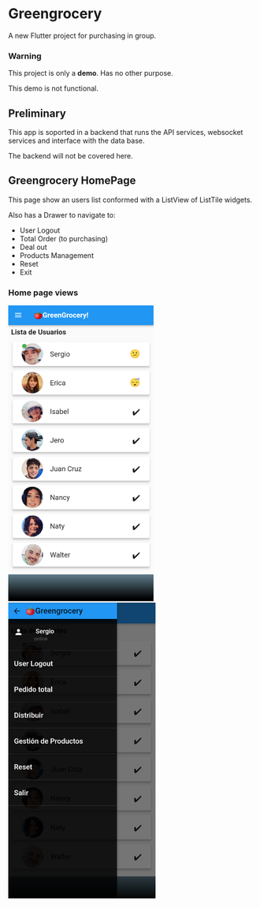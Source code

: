 # Greengrocery

A new Flutter project for purchasing in group.

### Warning

This project is only a **demo**. Has no other purpose.

This demo is not functional.

## Preliminary

This app is soported in a backend that runs the API services, websocket services and interface with the data base.

The backend will not be covered here.

## Greengrocery HomePage

This page show an users list conformed with a ListView of ListTile widgets.

Also has a Drawer to navigate to:

- User Logout
- Total Order (to purchasing)
- Deal out
- Products Management
- Reset
- Exit

### Home page views

<div display='flex' flex-direction='row'>
<img src='/front_end/assets/images/home_page.png' alt='Home Page' height='600' margin-right='30'>
<img src='/front_end/assets/images/drawer.png' alt='Drawer' height='600'>
</div>
